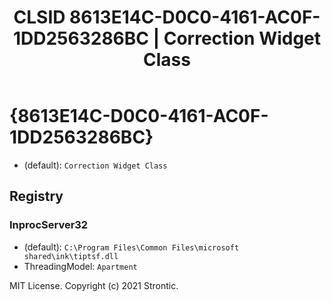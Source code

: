 ﻿---
title: "CLSID 8613E14C-D0C0-4161-AC0F-1DD2563286BC | Correction Widget Class"
excerpt: What is COM-Object CLSID 8613E14C-D0C0-4161-AC0F-1DD2563286BC?
---

# {8613E14C-D0C0-4161-AC0F-1DD2563286BC}

* (default): `Correction Widget Class`

## Registry


### InprocServer32

* (default): `C:\Program Files\Common Files\microsoft shared\ink\tiptsf.dll`
* ThreadingModel: `Apartment`

MIT License. Copyright (c) 2021 Strontic.


